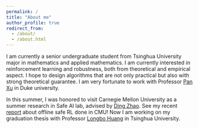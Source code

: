 ```yaml
---
permalink: /
title: "About me"
author_profile: true
redirect_from: 
  - /about/
  - /about.html
---
```


I am currently a senior undergraduate student from Tsinghua University major in mathematics and applied mathematics.
I am currently interested in reinforcement learning and robustness, both from theoretical and empirical aspect. I hope to design algorithms that are not only practical but also with strong theoretical guarantee. I am very fortunate to work with Professor [Pan Xu](https://panxulab.github.io/) in Duke university. 

In this summer, I was honored to visit Carnegie Mellon University as a summer research in Safe AI lab, advised by [Ding Zhao](https://www.meche.engineering.cmu.edu/directory/bios/zhao-ding.html). See my recent [report](../files/Policy-regularized%20Offfine%20Safe%20Reinforcement%20Learning%20with%20Preference.pdf) about offline safe RL done in CMU! Now I am working on my graduation thesis
with Professor [Longbo Huang](http://people.iiis.tsinghua.edu.cn/~huang/) in Tsinghua University.